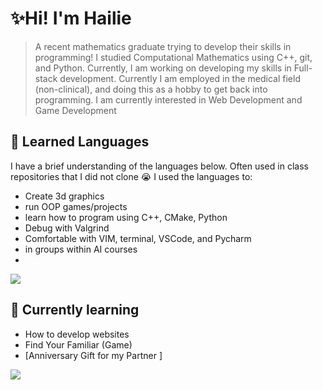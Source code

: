 # ✨Hi! I'm Hailie
 > A recent mathematics graduate trying to develop their skills in programming! I studied Computational Mathematics using C++, git, and Python. Currently, I am working on developing my skills in Full-stack development. Currently I am employed in the medical field (non-clinical), and doing this as a hobby to get back into programming. I am currently interested in Web Development and Game Development

##   🔭 Learned Languages
I have a brief understanding of the languages below. Often used in class repositories that I did not clone :sob: I used the languages to: 
- Create 3d graphics
- run OOP games/projects
- learn how to program using C++, CMake, Python
- Debug with Valgrind
- Comfortable with VIM, terminal, VSCode, and Pycharm
- in groups within AI courses
- 
<p>
  <a href="https://skillicons.dev">
    <img src="https://skillicons.dev/icons?i=cpp,cmake,vim,python,html,css,latex,git" />
  </a>
</p>

## 🌱 Currently learning 
- How to develop websites
- Find Your Familiar (Game) 
- [Anniversary Gift for my Partner ] 
<p>
  <a href="https://skillicons.dev">
    <img src="https://skillicons.dev/icons?i=nodejs,bootstrap,js,java,nodejs,r,godot,linux,cs" />
  </a>
</p>
